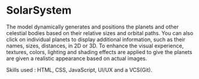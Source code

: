 # SolarSystem

The model dynamically generates and positions the planets and other celestial bodies based on their relative sizes and orbital paths. You can also click on individual planets to display additional information, such as their names, sizes, distances, in 2D or 3D. To enhance the visual experience, textures, colors, lighting and shading effects are applied to give the planets are given a realistic appearance based on actual images.

Skills used : HTML, CSS, JavaScript, UI/UX and a VCS(Git).
